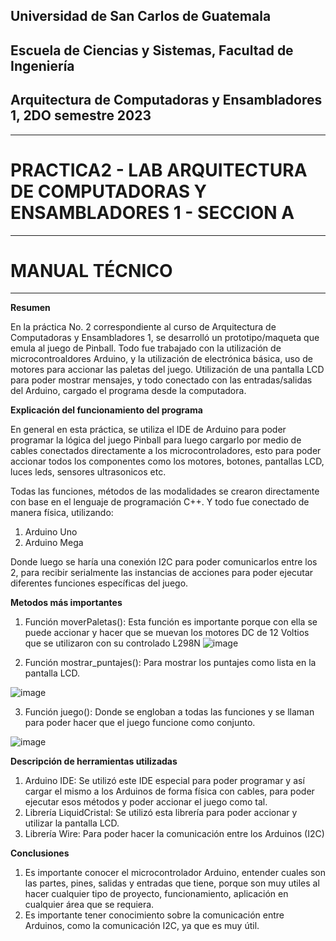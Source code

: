 ## Universidad de San Carlos de Guatemala
## Escuela de Ciencias y Sistemas, Facultad de Ingeniería
## Arquitectura de Computadoras y Ensambladores 1, 2DO semestre 2023
-----
# PRACTICA2 - LAB ARQUITECTURA DE COMPUTADORAS Y ENSAMBLADORES 1 - SECCION A
-----
# MANUAL TÉCNICO 
-----

**Resumen**

En la práctica No. 2 correspondiente al curso de Arquitectura de Computadoras y Ensambladores 1, se desarrolló un prototipo/maqueta que emula al juego de Pinball. Todo fue trabajado con la utilización de microcontroaldores Arduino, y la utilización de electrónica básica, uso de motores para accionar las paletas del juego. Utilización de una pantalla LCD para poder mostrar mensajes, y todo conectado con las entradas/salidas del Arduino, cargado el programa desde la computadora.

**Explicación del funcionamiento del programa**

En general en esta práctica, se utiliza el IDE de Arduino para poder programar la lógica del juego Pinball para luego cargarlo por medio de cables conectados directamente a los microcontroladores, esto para poder accionar todos los componentes como los motores, botones, pantallas LCD, luces leds, sensores ultrasonicos etc.

Todas las funciones, métodos de las modalidades se crearon directamente con base en el lenguaje de programación C++. Y todo fue conectado de manera física, utilizando:

1. Arduino Uno
2. Arduino Mega

Donde luego se haría una conexión I2C para poder comunicarlos entre los 2, para recibir serialmente las instancias de acciones para poder ejecutar diferentes funciones específicas del juego.

**Metodos más importantes**

1. Función moverPaletas(): Esta función es importante porque con ella se puede accionar y hacer que se muevan los motores DC de 12 Voltios que se utilizaron con su controlado L298N
![image](https://github.com/julizaldana/ACE1-20232SG1A/assets/98117383/e40491bf-ea3c-483d-9d60-1d1d82e27797)

2. Función mostrar_puntajes(): Para mostrar los puntajes como lista en la pantalla LCD.

![image](https://github.com/julizaldana/ACE1-20232SG1A/assets/98117383/f0a5ab79-99ec-4957-964d-3fc9c5c904f5)

3. Función juego(): Donde se engloban a todas las funciones y se llaman para poder hacer que el juego funcione como conjunto.

 ![image](https://github.com/julizaldana/ACE1-20232SG1A/assets/98117383/c4ac31dc-002b-4945-b77f-6d93ac4af47b)


**Descripción de herramientas utilizadas**

1. Arduino IDE: Se utilizó este IDE especial para poder programar y así cargar el mismo a los Arduinos de forma física con cables, para poder ejecutar esos métodos y poder accionar el juego como tal.
2. Librería LiquidCristal: Se utilizó esta librería para poder accionar y utilizar la pantalla LCD.
3. Librería Wire: Para poder hacer la comunicación entre los Arduinos (I2C)


**Conclusiones**

1. Es importante conocer el microcontrolador Arduino, entender cuales son las partes, pines, salidas y entradas que tiene, porque son muy utiles al hacer cualquier tipo de proyecto, funcionamiento, aplicación en cualquier área que se requiera.
2. Es importante tener conocimiento sobre la comunicación entre Arduinos, como la comunicación I2C, ya que es muy útil.
